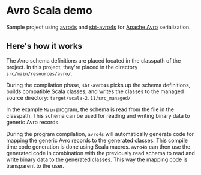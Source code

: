 # Avro Scala demo

Sample project using [avro4s][] and [sbt-avro4s][sbtavro4s] for [Apache Avro][avro] serialization.

## Here's how it works

The Avro schema definitions are placed located in the classpath of the project. In this
project, they're placed in the directory `src/main/resources/avro/`.

During the compilation phase, `sbt-avro4s` picks up the schema definitions,
builds compatible Scala classes, and writes the classes to the managed source
directory: `target/scala-2.11/src_managed/`

In the example `Main` program, the schema is read from the file in the
classpath. This schema can be used for reading and writing binary data to
generic Avro records.

During the program compilation, `avro4s` will automatically generate code for
mapping the generic Avro records to the generated classes. This compile time
code generation is done using Scala macros. `avro4s` can then use the generated
code in combination with the previously read schema to read and write binary
data to the generated classes. This way the mapping code is transparent to the
user.

[avro]: http://avro.apache.org/
[avro4s]: https://github.com/sksamuel/avro4s
[sbtavro4s]: https://github.com/sksamuel/sbt-avro4s
